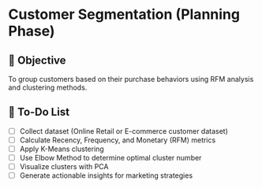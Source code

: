 # Customer Segmentation (Planning Phase)

## 📌 Objective
To group customers based on their purchase behaviors using RFM analysis and clustering methods.

## 🔎 To-Do List
- [ ] Collect dataset (Online Retail or E-commerce customer dataset)
- [ ] Calculate Recency, Frequency, and Monetary (RFM) metrics
- [ ] Apply K-Means clustering
- [ ] Use Elbow Method to determine optimal cluster number
- [ ] Visualize clusters with PCA
- [ ] Generate actionable insights for marketing strategies
